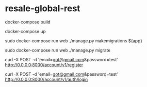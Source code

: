 # resale-global-rest

docker-compose build

docker-compose up 

sudo docker-compose run web ./manage.py makemigrations ${app}

sudo docker-compose run web ./manage.py migrate

curl -X POST -d 'email=got@gmail.com&password=test' http://0.0.0.0:8000/account/v1/register

curl -X POST -d 'email=got@gmail.com&password=test' http://0.0.0.0:8000/account/v1/auth/login